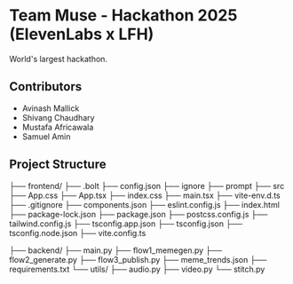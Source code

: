 # Team Muse - Hackathon 2025 (ElevenLabs x LFH)
World's largest hackathon.

## Contributors
- Avinash Mallick
- Shivang Chaudhary
- Mustafa Africawala
- Samuel Amin

## Project Structure
├── frontend/
    ├── .bolt
        ├── config.json
        ├── ignore
        ├── prompt
    ├── src
        ├── App.css
        ├── App.tsx
        ├── index.css
        ├── main.tsx
        ├── vite-env.d.ts
    ├── .gitignore
    ├── components.json
    ├── eslint.config.js
    ├── index.html
    ├── package-lock.json
    ├── package.json
    ├── postcss.config.js
    ├── tailwind.config.js
    ├── tsconfig.app.json
    ├── tsconfig.json
    ├── tsconfig.node.json
    ├── vite.config.ts

├── backend/
    ├── main.py
    ├── flow1_memegen.py
    ├── flow2_generate.py
    ├── flow3_publish.py
    ├── meme_trends.json
    ├── requirements.txt
    └── utils/
        ├── audio.py
        ├── video.py
        └── stitch.py


